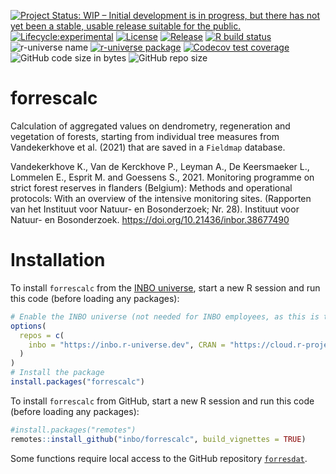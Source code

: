 <!-- badges: start -->

[![Project Status: WIP – Initial development is in progress, but there has not yet been a stable, usable release suitable for the public.](https://www.repostatus.org/badges/latest/wip.svg)](https://www.repostatus.org/#wip)
[![Lifecycle:experimental](https://img.shields.io/badge/lifecycle-experimental-red.svg)](https://lifecycle.r-lib.org/articles/stages.html#experimental)
[![License](https://img.shields.io/badge/license-GPL--3-blue.svg?style=flat)](https://www.gnu.org/licenses/gpl-3.0.html)
[![Release](https://img.shields.io/github/release/inbo/forrescalc.svg)](https://github.com/inbo/forrescalc/releases)
[![R build
status](https://github.com/inbo/forrescalc/workflows/check%20package%20on%20main/badge.svg)](https://github.com/inbo/forrescalc/actions)
![r-universe
name](https://inbo.r-universe.dev/badges/:name?color=c04384)
[![r-universe package](https://inbo.r-universe.dev/badges/forrescalc)](https://inbo.r-universe.dev/forrescalc)
[![Codecov test
coverage](https://codecov.io/gh/inbo/forrescalc/branch/main/graph/badge.svg)](https://app.codecov.io/gh/inbo/forrescalc?branch=main)
![GitHub code size in
bytes](https://img.shields.io/github/languages/code-size/inbo/forrescalc.svg)
![GitHub repo
size](https://img.shields.io/github/repo-size/inbo/forrescalc.svg)
<!--[![DOI](https://zenodo.org/badge/DOI/10.5281/zenodo.4028303.svg)](https://doi.org/10.5281/zenodo.4028303)-->
<!-- badges: end -->

# forrescalc

Calculation of aggregated values on dendrometry, regeneration and vegetation of forests, starting from individual tree measures from Vandekerkhove et al. (2021) that are saved in a `Fieldmap` database.

Vandekerkhove K., Van de Kerckhove P., Leyman A., De Keersmaeker L., Lommelen E., Esprit M. and Goessens S., 2021. Monitoring programme on strict forest reserves in flanders (Belgium): Methods and operational protocols: With an overview of the intensive monitoring sites. (Rapporten van het Instituut voor Natuur- en Bosonderzoek; Nr. 28). Instituut voor Natuur- en Bosonderzoek. https://doi.org/10.21436/inbor.38677490

# Installation

To install `forrescalc` from the [INBO universe](https://inbo.r-universe.dev/builds),
start a new R session and run this code (before loading any packages):

```r
# Enable the INBO universe (not needed for INBO employees, as this is the default setting)
options(
  repos = c(
    inbo = "https://inbo.r-universe.dev", CRAN = "https://cloud.r-project.org"
  )
)
# Install the package
install.packages("forrescalc")
```

To install `forrescalc` from GitHub, start a new R session and run this code (before loading any packages):

```r
#install.packages("remotes")
remotes::install_github("inbo/forrescalc", build_vignettes = TRUE)
```

Some functions require local access to the GitHub repository [`forresdat`](https://github.com/inbo/forresdat).
